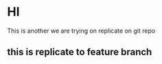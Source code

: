 # HI

This is another we are trying on replicate on git repo 

## this is replicate to feature branch
